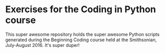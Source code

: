 # Exercises for the Coding in Python course

This super awesome repository holds the super awesome Python scripts generated during the Beginning Coding course held at the Smithsonian, July-August 2016. It's super duper!